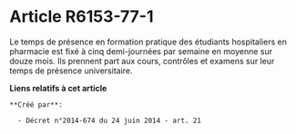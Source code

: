 # Article R6153-77-1

Le temps de présence en formation pratique des étudiants hospitaliers en pharmacie est fixé à cinq demi-journées par semaine
en moyenne sur douze mois. Ils prennent part aux cours, contrôles et examens sur leur temps de présence universitaire.

**Liens relatifs à cet article**

	**Créé par**:

	  - Décret n°2014-674 du 24 juin 2014 - art. 21
